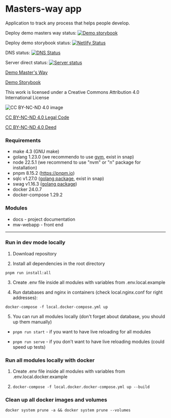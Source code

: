 # Masters-way app

Application to track any process that helps people develop.

Deploy demo masters way status:
[![Demo storybook](https://api.netlify.com/api/v1/badges/fba15c04-f28a-4a13-9430-087d9a76ab84/deploy-status)](https://app.netlify.com/sites/mastersway/deploys)

Deploy demo storybook status:
[![Netlify Status](https://api.netlify.com/api/v1/badges/004b24b2-f693-4ee8-8321-7a9c1a086261/deploy-status)](https://app.netlify.com/sites/mastersways-storybook/deploys)

DNS status:
[![DNS Status](https://mastersway.duckdns.org/api/healthcheck)](https://mastersway.duckdns.org/api/healthcheck)

Server direct status:
[![Server status](http://34.82.43.122/api/healthcheck)](http://34.82.43.122/api/healthcheck)

[Demo Master's Way](https://mastersway.netlify.app/)

[Demo Storybook](https://mastersways-storybook.netlify.app/)

This work is licensed under a Creative Commons Attribution 4.0 International License

![CC BY-NC-ND 4.0 image](https://mirrors.creativecommons.org/presskit/buttons/88x31/svg/by-nc-nd.svg)

[CC BY-NC-ND 4.0 Legal Code](https://creativecommons.org/licenses/by-nc-nd/4.0/legalcode.en)

[CC BY-NC-ND 4.0 Deed](https://creativecommons.org/licenses/by-nc-nd/4.0/)

### Requirements

- make 4.3 (GNU make)
- golang 1.23.0 (we recommendo to use [gvm](https://github.com/moovweb/gvm), exist in snap)
- node 22.5.1 (we recommend to use "nvm" or "n" package for installation)
- pnpm 8.15.2 (https://pnpm.io)
- sqlc v1.27.0 ([golang package](https://docs.sqlc.dev/en/latest/overview/install.html), exist in snap)
- swag v1.16.3 ([golang package](https://github.com/swaggo/swag))
- docker 24.0.7
- docker-compose 1.29.2

### Modules

- docs - project documentation
- mw-webapp - front end

---

### Run in dev mode locally

1. Download repository

2. Install all dependencies in the root directory

`pnpm run install:all`

3. Create .env file inside all modules with variables from .env.local.example

4. Run databases and nginx in containers (check local.nginx.conf for right addresses):

`docker-compose -f local.docker-compose.yml up`

5. You can run all modules locally (don't forget about database, you should up them manually)

* `pnpm run start` - if you want to have live reloading for all modules

* `pnpm run serve` - if you don't want to have live reloading modules (could speed up tests)

### Run all modules locally with docker

1. Create .env file inside all modules with variables from .env.local.docker.example

2. `docker-compose -f local.docker.docker-compose.yml up --build`

### Clean up all docker images and volumes

`docker system prune -a && docker system prune --volumes`
